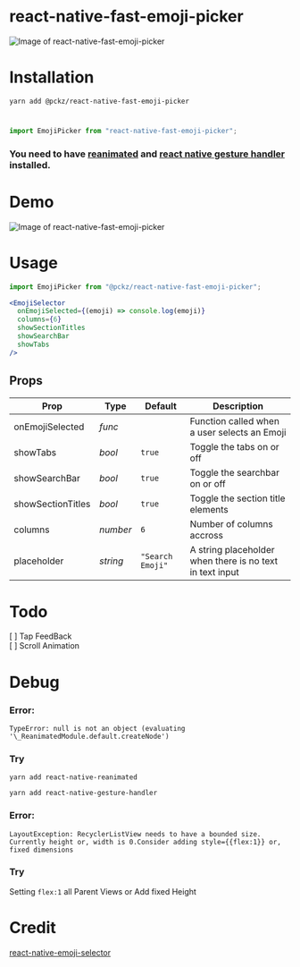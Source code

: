 # react-native-fast-emoji-picker

![Image of react-native-fast-emoji-picker](./assets/1.png)

# Installation

```
yarn add @pckz/react-native-fast-emoji-picker
```


#

```javascript
import EmojiPicker from "react-native-fast-emoji-picker";
```

### You need to have [reanimated](https://github.com/software-mansion/react-native-reanimated) and [react native gesture handler](https://github.com/software-mansion/react-native-gesture-handler) installed.

# Demo

![Image of react-native-fast-emoji-picker](./assets/2.gif)

# Usage

```javascript
import EmojiPicker from "@pckz/react-native-fast-emoji-picker";
```

```jsx
<EmojiSelector
  onEmojiSelected={(emoji) => console.log(emoji)}
  columns={6}
  showSectionTitles
  showSearchBar
  showTabs
/>
```

## Props

| Prop              | Type     | Default          | Description                                              |
| ----------------- | -------- | ---------------- | -------------------------------------------------------- |
| onEmojiSelected   | _func_   |                  | Function called when a user selects an Emoji             |  |
| showTabs          | _bool_   | `true`           | Toggle the tabs on or off                                |
| showSearchBar     | _bool_   | `true`           | Toggle the searchbar on or off                           |
| showSectionTitles | _bool_   | `true`           | Toggle the section title elements                        |  |
| columns           | _number_ | `6`              | Number of columns accross                                |
| placeholder       | _string_ | `"Search Emoji"` | A string placeholder when there is no text in text input |

# Todo

[ ] Tap FeedBack <br/>
[ ] Scroll Animation

# Debug

### Error:

`TypeError: null is not an object (evaluating '\_ReanimatedModule.default.createNode')`

### Try

```
yarn add react-native-reanimated
```

```
yarn add react-native-gesture-handler
```

### Error:

`LayoutException: RecyclerListView needs to have a bounded size. Currently height or, width is 0.Consider adding style={{flex:1}} or, fixed dimensions`

### Try

Setting `flex:1` all Parent Views or Add fixed Height

# Credit

[react-native-emoji-selector](https://github.com/arronhunt/react-native-emoji-selector)
